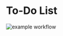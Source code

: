 # To-Do List
![example workflow](https://github.com/amass3/To-Do-List/actions/workflows/main.yml/badge.svg)
